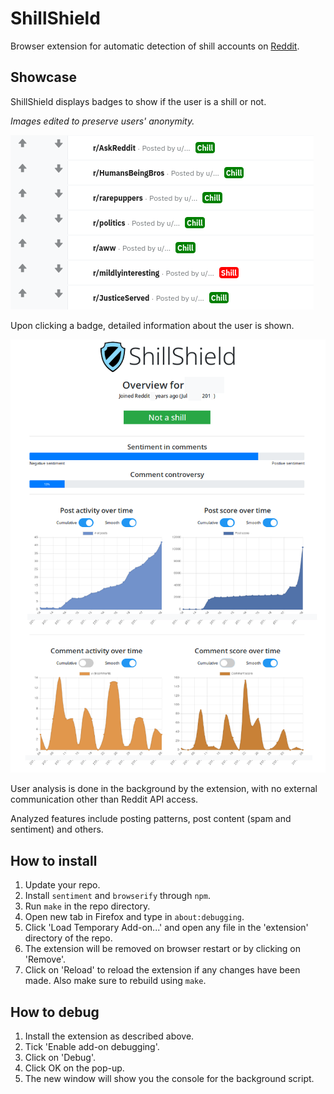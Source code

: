 # ShillShield

Browser extension for automatic detection of shill accounts on [Reddit](https://www.reddit.com/).


## Showcase

ShillShield displays badges to show if the user is a shill or not.


_Images edited to preserve users' anonymity._


![](images/1.png)

Upon clicking a badge, detailed information about the user is shown.


![](images/2.png)

User analysis is done in the background by the extension, with no external communication other than Reddit API access.

Analyzed features include posting patterns, post content (spam and sentiment) and others.


## How to install
1. Update your repo.
2. Install `sentiment` and `browserify` through `npm`.
3. Run `make` in the repo directory.
4. Open new tab in Firefox and type in `about:debugging`.
5. Click 'Load Temporary Add-on...' and open any file in the 'extension' directory of the repo.
6. The extension will be removed on browser restart or by clicking on 'Remove'.
7. Click on 'Reload' to reload the extension if any changes have been made. Also make sure to rebuild using `make`.

## How to debug
1. Install the extension as described above.
2. Tick 'Enable add-on debugging'.
3. Click on 'Debug'.
4. Click OK on the pop-up.
5. The new window will show you the console for the background script.
